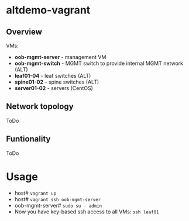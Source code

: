 # altdemo-vagrant

## Overview
VMs:
* **oob-mgmt-server** - management VM
* **oob-mgmt-switch** - MGMT switch to provide internal MGMT network (ALT)
* **leaf01-04** - leaf switches (ALT)
* **spine01-02** - spine switches (ALT)
* **server01-02** - servers (CentOS)

## Network topology
ToDo

## Funtionality
ToDo

# Usage
* host# `vagrant up`
* host# `vagrant ssh oob-mgmt-server`
* oob-mgmt-server# `sudo su - admin`
* Now you have key-based ssh access to all VMs: `ssh leaf01`

